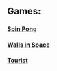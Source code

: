 ## Games:

#### [Spin Pong](pages/spinpong/spinpong.html)

#### [Walls in Space](pages/walls_in_space/walls_in_space.html)

#### [Tourist](pages/tourist/tourist.html)
